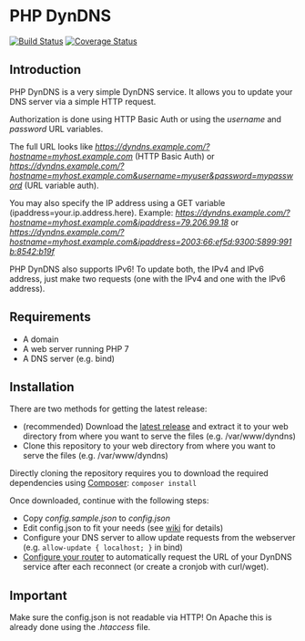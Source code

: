 # PHP DynDNS

[![Build Status](https://travis-ci.org/Programie/PHPDynDNS.svg)](https://travis-ci.org/Programie/PHPDynDNS)
[![Coverage Status](https://coveralls.io/repos/github/Programie/PHPDynDNS/badge.svg?branch=master)](https://coveralls.io/github/Programie/PHPDynDNS?branch=master)
## Introduction

PHP DynDNS is a very simple DynDNS service. It allows you to update your DNS server via a simple HTTP request.

Authorization is done using HTTP Basic Auth or using the *username* and *password* URL variables.

The full URL looks like *https://dyndns.example.com/?hostname=myhost.example.com* (HTTP Basic Auth) or *https://dyndns.example.com/?hostname=myhost.example.com&username=myuser&password=mypassword* (URL variable auth).

You may also specify the IP address using a GET variable (ipaddress=your.ip.address.here). Example: *https://dyndns.example.com/?hostname=myhost.example.com&ipaddress=79.206.99.18* or *https://dyndns.example.com/?hostname=myhost.example.com&ipaddress=2003:66:ef5d:9300:5899:991b:8542:b19f*

PHP DynDNS also supports IPv6! To update both, the IPv4 and IPv6 address, just make two requests (one with the IPv4 and one with the IPv6 address).

## Requirements

   * A domain
   * A web server running PHP 7
   * A DNS server (e.g. bind)

## Installation

There are two methods for getting the latest release:

* (recommended) Download the [latest release](https://github.com/Programie/PHPDynDNS/releases/latest) and extract it to your web directory from where you want to serve the files (e.g. /var/www/dyndns)
* Clone this repository to your web directory from where you want to serve the files (e.g. /var/www/dyndns)

Directly cloning the repository requires you to download the required dependencies using [Composer](https://getcomposer.org): `composer install`

Once downloaded, continue with the following steps:

* Copy *config.sample.json* to *config.json*
* Edit config.json to fit your needs (see [wiki](https://github.com/Programie/PHPDynDNS/wiki/Configuration) for details)
* Configure your DNS server to allow update requests from the webserver (e.g. `allow-update { localhost; }` in bind)
* [Configure your router](https://github.com/Programie/PHPDynDNS/wiki/Configure-your-router) to automatically request the URL of your DynDNS service after each reconnect (or create a cronjob with curl/wget).

## Important

   Make sure the config.json is not readable via HTTP! On Apache this is already done using the *.htaccess* file.
